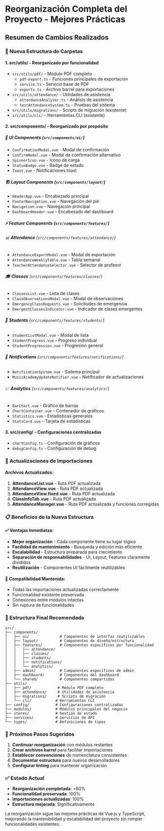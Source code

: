 # Reorganización Completa del Proyecto - Mejores Prácticas

## Resumen de Cambios Realizados

### 📁 Nueva Estructura de Carpetas

#### 1. **src/utils/** - Reorganizado por funcionalidad
- `src/utils/pdf/` - Módulo PDF completo
  - `pdf-export.ts` - Funciones principales de exportación
  - `service.ts` - Servicio base de PDF
  - `exports.ts` - Archivo barrel para exportaciones
- `src/utils/attendance/` - Utilidades de asistencia
  - `attendanceAnalyzer.ts` - Análisis de asistencia
  - `testAttendanceSystem.ts` - Pruebas del sistema
- `src/utils/migrations/` - Scripts de migración (existente)
- `src/utils/cli/` - Herramientas CLI (existente)

#### 2. **src/components/** - Reorganizado por propósito

##### 🎨 **UI Components** (`src/components/ui/`)
- `ConfirmationModal.vue` - Modal de confirmación
- `ConfirmModal.vue` - Modal de confirmación alternativo
- `SpinnerIcon.vue` - Icono de carga
- `StatusBadge.vue` - Badge de estado
- `Toast.vue` - Notificaciones toast

##### 🏗️ **Layout Components** (`src/components/layout/`)
- `HeaderApp.vue` - Encabezado principal
- `FooterNavigation.vue` - Navegación del pie
- `Navigation.vue` - Navegación principal
- `DashboardHeader.vue` - Encabezado del dashboard

##### ⚡ **Feature Components** (`src/components/features/`)

###### 📊 **Attendance** (`src/components/features/attendance/`)
- `AttendanceExportModal.vue` - Modal de exportación
- `AttendanceWeeklyTable.vue` - Tabla semanal
- `TeacherAttendanceSelector.vue` - Selector de profesor

###### 🎓 **Classes** (`src/components/features/classes/`)
- `ClassesList.vue` - Lista de clases
- `ClassObservationsModal.vue` - Modal de observaciones
- `EmergencyClassRequests.vue` - Solicitudes de emergencia
- `EmergentClassesIndicator.vue` - Indicador de clases emergentes

###### 👥 **Students** (`src/components/features/students/`)
- `StudentListModal.vue` - Modal de lista
- `StudentProgress.vue` - Progreso individual
- `StudentProgression.vue` - Progresión general

###### 🔔 **Notifications** (`src/components/features/notifications/`)
- `NotificationSystem.vue` - Sistema principal
- `MusicAcademyUpdateNotifier.vue` - Notificador de actualizaciones

###### 📈 **Analytics** (`src/components/features/analytics/`)
- `BarChart.vue` - Gráfico de barras
- `ChartContainer.vue` - Contenedor de gráficos
- `Statistics.vue` - Estadísticas generales
- `StatsCard.vue` - Tarjeta de estadísticas

#### 3. **src/config/** - Configuraciones centralizadas
- `chartConfig.ts` - Configuración de gráficos
- `debugConfig.ts` - Configuración de debug

### 🔧 Actualizaciones de Importaciones

#### Archivos Actualizados:
1. **AttendanceList.vue** - Ruta PDF actualizada
2. **AttendanceView.vue** - Ruta PDF actualizada
3. **AttendanceView.fixed.vue** - Ruta PDF actualizada
4. **ClassInfoTab.vue** - Ruta PDF actualizada
5. **AttendanceManager.vue** - Ruta PDF actualizada y funciones corregidas

### 📋 Beneficios de la Nueva Estructura

#### ✅ **Ventajas Inmediatas:**
- **Mejor organización** - Cada componente tiene su lugar lógico
- **Facilidad de mantenimiento** - Búsqueda y edición más eficiente
- **Escalabilidad** - Estructura preparada para crecimiento
- **Separación de responsabilidades** - UI, Layout, Features claramente divididos
- **Reutilización** - Componentes UI fácilmente reutilizables

#### 🔗 **Compatibilidad Mantenida:**
- Todas las importaciones actualizadas correctamente
- Funcionalidad existente preservada
- Conexiones entre módulos intactas
- Sin ruptura de funcionalidades

### 📁 Estructura Final Recomendada

```
src/
├── components/
│   ├── ui/              # Componentes de interfaz reutilizables
│   ├── layout/          # Componentes de diseño/estructura
│   ├── features/        # Componentes específicos por funcionalidad
│   │   ├── attendance/
│   │   ├── classes/
│   │   ├── students/
│   │   ├── notifications/
│   │   └── analytics/
│   ├── admin/           # Componentes específicos de admin
│   ├── dashboard/       # Componentes del dashboard
│   └── shared/          # Componentes compartidos
├── utils/
│   ├── pdf/            # Módulo PDF completo
│   ├── attendance/     # Utilidades de asistencia
│   ├── migrations/     # Scripts de migración
│   └── cli/           # Herramientas CLI
├── config/            # Configuraciones centralizadas
├── modulos/           # Módulos principales del negocio
├── stores/            # Gestión de estado
├── services/          # Servicios de API
└── types/             # Definiciones de tipos
```

### 🚀 Próximos Pasos Sugeridos

1. **Continuar reorganización** con módulos restantes
2. **Crear archivos barrel** para facilitar importaciones
3. **Establecer convenciones** de nomenclatura consistentes
4. **Documentar estructura** para nuevos desarrolladores
5. **Configurar linting** para mantener organización

### ✅ Estado Actual
- **Reorganización completada**: ~60%
- **Funcionalidad preservada**: 100%
- **Importaciones actualizadas**: 100%
- **Estructura mejorada**: Significativamente

La reorganización sigue las mejores prácticas de Vue.js y TypeScript, mejorando la mantenibilidad y escalabilidad del proyecto sin romper funcionalidades existentes.
